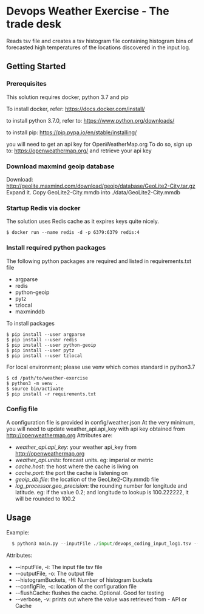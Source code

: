 # Devops Weather Exercise - The trade desk

Reads tsv file and creates a tsv histogram file containing histogram bins
of forecasted high temperatures of the locations discovered in the input log.

## Getting Started

### Prerequisites

This solution requires docker, python 3.7 and pip

To install docker, refer:
https://docs.docker.com/install/

to install python 3.7.0, refer to:
https://www.python.org/downloads/

to install pip:
https://pip.pypa.io/en/stable/installing/

you will need to get an api key for OpenWeatherMap.org
To do so, sign up to: https://openweathermap.org/ and retrieve your api key

### Download maxmind geoip database

Download: http://geolite.maxmind.com/download/geoip/database/GeoLite2-City.tar.gz
Expand it. Copy GeoLite2-City.mmdb into ./data/GeoLite2-City.mmdb

### Startup Redis via docker

The solution uses Redis cache as it expires keys quite nicely.

```
$ docker run --name redis -d -p 6379:6379 redis:4
```

### Install required python packages

The following python packages are required and listed in requirements.txt file
- argparse
- redis
- python-geoip
- pytz
- tzlocal
- maxminddb

To install packages

```
$ pip install --user argparse
$ pip install --user redis
$ pip install --user python-geoip
$ pip install --user pytz
$ pip install --user tzlocal
```

For local environment; please use venv which comes standard in python3.7
```
$ cd /path/to/weather-exercise
$ python3 -m venv .
$ source bin/activate
$ pip install -r requirements.txt
```

### Config file

A configuration file is provided in config/weather.json
At the very minimum, you will need to update weather_api.api_key with api key
obtained from http://openweathermap.org
Attributes are:


- *weather_api.api_key*: your weather api_key from http://openweathermap.org
- *weather_api.units*: forecast units. eg: imperial or metric
- *cache.host*: the host where the cache is living on
- *cache.port*: the port the cache is listening on
- *geoip_db.file*: the location of the GeoLite2-City.mmdb file
- *log_processor.geo_precision*: the rounding number for longitude and latitude.
  eg: if the value 0.2; and longitude to lookup is 100.222222, it will be rounded to 100.2



## Usage
Example:
```python
  $ python3 main.py --inputFile ./input/devops_coding_input_log1.tsv --outputFile out.tsv -H 10
```

 Attributes:
*    --inputFile, -i: The input file tsv file
*    --outputFile, -o: The output file
*    --histogramBuckets, -H: Number of histogram buckets
*    --configFile, -c: location of the configuration file
*    --flushCache: flushes the cache. Optional. Good for testing
*    --verbose, -v: prints out where the value was retrieved from - API or Cache

